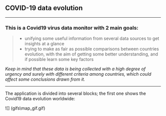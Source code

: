 ## COVID-19 data evolution
___

### This is a Covid19 virus data monitor with 2 main goals: 
> - unifying some useful information from several data sources to get insights at a glance
> - trying to make as fair as possible comparisons between countries evolution, with the
    aim of getting some better understanding, and if possible learn some key factors  

*Keep in mind that these data is being collected with a high degree of urgency and surely with different criteria among countries, which could affect some conclusions drawn from it.*

___

The application is divided into several blocks; the first one shows the Covid19 data evolution worldwide:


![] (gifs\map_gif.gif)